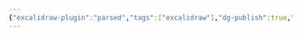 ```yaml
---
{"excalidraw-plugin":"parsed","tags":["excalidraw"],"dg-publish":true,"campaign":"Школа приключенцев Безелота. Переплетенные судьбы","permalink":"/excalidraw/ubesh-excalidraw/","dgPassFrontmatter":true}
---
```

<style> .container {font-family: sans-serif; text-align: center;} .button-wrapper button {z-index: 1;height: 40px; width: 100px; margin: 10px;padding: 5px;} .excalidraw .App-menu_top .buttonList { display: flex;} .excalidraw-wrapper { height: 800px; margin: 50px; position: relative;} :root[dir="ltr"] .excalidraw .layer-ui__wrapper .zen-mode-transition.App-menu_bottom--transition-left {transform: none;} </style><script src="https://cdn.jsdelivr.net/npm/react@17/umd/react.production.min.js"></script><script src="https://cdn.jsdelivr.net/npm/react-dom@17/umd/react-dom.production.min.js"></script><script type="text/javascript" src="https://cdn.jsdelivr.net/npm/@excalidraw/excalidraw@0/dist/excalidraw.production.min.js"></script><div id="Убешexcalidraw.md"></div><script>(function(){const InitialData={"type":"excalidraw","version":2,"source":"https://github.com/zsviczian/obsidian-excalidraw-plugin/releases/tag/2.0.20","elements":[{"type":"image","version":113,"versionNonce":682191229,"isDeleted":false,"id":"tulSyw8t","fillStyle":"hachure","strokeWidth":1,"strokeStyle":"solid","roughness":1,"opacity":100,"angle":0,"x":-125.46040967184584,"y":-266.611340530231,"strokeColor":"transparent","backgroundColor":"transparent","width":444.4444444444444,"height":500,"seed":50997,"groupIds":[],"frameId":null,"roundness":null,"boundElements":[],"updated":1714483852924,"link":null,"locked":true,"status":"pending","fileId":"b7d92b2de1c727ebec481085321cf03a7446c247","scale":[1,1]},{"type":"text","version":193,"versionNonce":894253693,"isDeleted":false,"id":"oxMU3upk","fillStyle":"hachure","strokeWidth":1,"strokeStyle":"solid","roughness":1,"opacity":100,"angle":0,"x":142.79967986501578,"y":3.09546668895101,"strokeColor":"#1e1e1e","backgroundColor":"transparent","width":54.284881591796875,"height":10.260516817294578,"seed":8099,"groupIds":[],"frameId":null,"roundness":null,"boundElements":[],"updated":1714483951232,"link":"[[Кочевники]]","locked":false,"fontSize":8.208413453835663,"fontFamily":"Кочевники","text":"📍[[Кочевники]]","rawText":"[[Кочевники]]","textAlign":"left","verticalAlign":"top","containerId":null,"originalText":"📍[[Кочевники]]","lineHeight":1.25,"baseline":8},{"type":"text","version":67,"versionNonce":2098690003,"isDeleted":false,"id":"Mtg23WkX","fillStyle":"hachure","strokeWidth":1,"strokeStyle":"solid","roughness":1,"opacity":100,"angle":0,"x":134.702308110815,"y":15.669174460663552,"strokeColor":"#1e1e1e","backgroundColor":"transparent","width":59.28318786621094,"height":11.164296258394387,"seed":64268,"groupIds":[],"frameId":null,"roundness":null,"boundElements":[],"updated":1714483951234,"link":"[[Двиговичи]]","locked":false,"fontSize":8.931437006715509,"fontFamily":"Двиговичи","text":"📍[[Двиговичи]]","rawText":"[[Двиговичи]]","textAlign":"left","verticalAlign":"top","containerId":null,"originalText":"📍[[Двиговичи]]","lineHeight":1.25,"baseline":9},{"type":"text","version":160,"versionNonce":471524061,"isDeleted":false,"id":"4sfeGDpx","fillStyle":"hachure","strokeWidth":1,"strokeStyle":"solid","roughness":1,"opacity":100,"angle":0,"x":74.39966781707898,"y":77.67242243447805,"strokeColor":"#1e1e1e","backgroundColor":"transparent","width":57.26692199707031,"height":12.307970770474117,"seed":50190,"groupIds":[],"frameId":null,"roundness":null,"boundElements":[],"updated":1714483951235,"link":"[[Развилье]]","locked":false,"fontSize":9.846376616379294,"fontFamily":"Развилье","text":"📍[[Развилье]]","rawText":"[[Развилье]]","textAlign":"left","verticalAlign":"top","containerId":null,"originalText":"📍[[Развилье]]","lineHeight":1.25,"baseline":10},{"type":"text","version":132,"versionNonce":1906247027,"isDeleted":false,"id":"boiuMXSB","fillStyle":"hachure","strokeWidth":1,"strokeStyle":"solid","roughness":1,"opacity":100,"angle":0,"x":70.16892125188502,"y":-104.24694381013404,"strokeColor":"#1e1e1e","backgroundColor":"transparent","width":53.224273681640625,"height":11.099180024245703,"seed":2321,"groupIds":[],"frameId":null,"roundness":null,"boundElements":[],"updated":1714483951236,"link":"[[Фазервел]]","locked":false,"fontSize":8.879344019396562,"fontFamily":"Фазервел","text":"📍[[Фазервел]]","rawText":"[[Фазервел]]","textAlign":"left","verticalAlign":"top","containerId":null,"originalText":"📍[[Фазервел]]","lineHeight":1.25,"baseline":9},{"type":"text","version":183,"versionNonce":1070890813,"isDeleted":false,"id":"waEgSAaC","fillStyle":"hachure","strokeWidth":1,"strokeStyle":"solid","roughness":1,"opacity":100,"angle":0,"x":55.05939471632462,"y":-114.97413848835986,"strokeColor":"#1e1e1e","backgroundColor":"transparent","width":81.00787353515625,"height":10.343073079357305,"seed":90620,"groupIds":[],"frameId":null,"roundness":null,"boundElements":[],"updated":1714483951237,"link":"[[Праотцовский лес]]","locked":false,"fontSize":8.274458463485844,"fontFamily":"Праотцовский лес","text":"📍[[Праотцовский лес]]","rawText":"[[Праотцовский лес]]","textAlign":"left","verticalAlign":"top","containerId":null,"originalText":"📍[[Праотцовский лес]]","lineHeight":1.25,"baseline":8},{"type":"text","version":198,"versionNonce":891543315,"isDeleted":false,"id":"Z7GAi3vG","fillStyle":"hachure","strokeWidth":1,"strokeStyle":"solid","roughness":1,"opacity":100,"angle":0,"x":22.422633873113398,"y":18.22298059045866,"strokeColor":"#1e1e1e","backgroundColor":"transparent","width":97.59661865234375,"height":14.121093749999998,"seed":86158,"groupIds":[],"frameId":null,"roundness":null,"boundElements":[],"updated":1714483951238,"link":"[[озеро Боенгтом]]","locked":false,"fontSize":11.296874999999998,"fontFamily":"озеро Боенгтом","text":"📍[[озеро Боенгтом]]","rawText":"[[озеро Боенгтом]]","textAlign":"left","verticalAlign":"top","containerId":null,"originalText":"📍[[озеро Боенгтом]]","lineHeight":1.25,"baseline":11},{"type":"text","version":175,"versionNonce":115052445,"isDeleted":false,"id":"Dl2xConf","fillStyle":"hachure","strokeWidth":1,"strokeStyle":"solid","roughness":1,"opacity":100,"angle":0,"x":35.11470519585049,"y":39.98077204385305,"strokeColor":"#1e1e1e","backgroundColor":"transparent","width":190.33729553222656,"height":12.307949723868546,"seed":69986,"groupIds":[],"frameId":null,"roundness":null,"boundElements":[],"updated":1714483951240,"link":"[[Община Тихой Воды (Эльф. Ди́нен Нен)]]","locked":false,"fontSize":9.846359779094836,"fontFamily":"Община Тихой Воды (Эльф. Ди́нен Нен)","text":"📍[[Община Тихой Воды (Эльф. Ди́нен Нен)]]","rawText":"[[Община Тихой Воды (Эльф. Ди́нен Нен)]]","textAlign":"left","verticalAlign":"top","containerId":null,"originalText":"📍[[Община Тихой Воды (Эльф. Ди́нен Нен)]]","lineHeight":1.25,"baseline":10},{"type":"text","version":90,"versionNonce":303858867,"isDeleted":false,"id":"7Xgkjzid","fillStyle":"hachure","strokeWidth":1,"strokeStyle":"solid","roughness":1,"opacity":100,"angle":0,"x":29.070877744341885,"y":56.90350574536163,"strokeColor":"#1e1e1e","backgroundColor":"transparent","width":102.19151306152344,"height":10.494784651131479,"seed":85742,"groupIds":[],"frameId":null,"roundness":null,"boundElements":[],"updated":1714483951243,"link":"[[Поселение Минотавров]]","locked":false,"fontSize":8.395827720905183,"fontFamily":"Поселение Минотавров","text":"📍[[Поселение Минотавров]]","rawText":"[[Поселение Минотавров]]","textAlign":"left","verticalAlign":"top","containerId":null,"originalText":"📍[[Поселение Минотавров]]","lineHeight":1.25,"baseline":8},{"type":"text","version":209,"versionNonce":258053117,"isDeleted":false,"id":"P34gWfe2","fillStyle":"hachure","strokeWidth":1,"strokeStyle":"solid","roughness":1,"opacity":100,"angle":0,"x":104.08826016770043,"y":-80.93638775578611,"strokeColor":"#1e1e1e","backgroundColor":"transparent","width":34.13706970214844,"height":8.351816776235935,"seed":37207,"groupIds":[],"frameId":null,"roundness":null,"boundElements":[],"updated":1714483951244,"link":"[[Оуквуд]]","locked":false,"fontSize":6.681453420988748,"fontFamily":"Оуквуд","text":"📍[[Оуквуд]]","rawText":"[[Оуквуд]]","textAlign":"left","verticalAlign":"top","containerId":null,"originalText":"📍[[Оуквуд]]","lineHeight":1.25,"baseline":6},{"id":"qSC9Vvw9_PHyzaAPcRz_C","type":"freedraw","x":75.08717916938878,"y":-93.3279266657013,"width":24.012161482183615,"height":13.43337344146964,"angle":0,"strokeColor":"#1e1e1e","backgroundColor":"transparent","fillStyle":"solid","strokeWidth":0.5,"strokeStyle":"solid","roughness":1,"opacity":50,"groupIds":[],"frameId":null,"roundness":null,"seed":2003586589,"version":238,"versionNonce":2137559027,"isDeleted":false,"boundElements":null,"updated":1714483988080,"link":null,"locked":false,"points":[[0,0],[0.33583489738948913,0],[0.41979642850061794,0],[0.5037523460842408,0],[0.5037523460842408,0.08395872434736873],[0.5877138771953696,0.08395872434736873],[0.6716697947789783,0.16791744869475167],[0.7556313258901071,0.16791744869475167],[0.7556313258901071,0.2518761730421204],[0.8395872434737299,0.33583489738948913],[0.9235487745848587,0.41979362173687207],[1.0075046921684674,0.5037523460842408],[1.0914662232796104,0.5877110704316095],[1.0914662232796104,0.6716697947789925],[1.175422140863219,0.7556285191263612],[1.175422140863219,0.8395844367099841],[1.2593836719743479,0.8395844367099841],[1.3433395895579565,0.9235431610573528],[1.3433395895579565,1.0075018854047215],[1.4273011206690995,1.0914606097521045],[1.595212955836331,1.259378058446842],[1.6791744869474599,1.4272955071415936],[1.6791744869474599,1.5112542314889623],[1.8470919356421973,1.595212955836331],[2.015009384336949,1.8470891288784514],[2.2668827506153093,2.015006577573203],[2.434800199310061,2.2668827506153235],[2.6027176480047984,2.3508414749626922],[2.6866791791159415,2.434800199310061],[2.854596627810679,2.518758923657444],[2.9385525453942876,2.6027148412410526],[3.1904315252001823,2.6866735655884355],[3.1904315252001823,2.7706322899358042],[3.274387442783791,2.7706322899358042],[3.3583433603673996,2.854591014283173],[3.4423048914785284,3.0225084629779246],[3.5262608090621512,3.0225084629779246],[3.7781397888680317,3.274384636020045],[4.113974686257521,3.4423020847147825],[4.2818921349522725,3.5262608090621512],[4.869600398620122,3.7781369821042716],[5.121473764898482,3.8620957064516546],[5.121473764898482,3.9460544307990233],[5.289391213593234,4.030013155146392],[5.373352744704363,4.030013155146392],[5.457308662287971,4.113971879493775],[5.5412701933991,4.113971879493775],[5.625226110982709,4.281889328188512],[5.709187642093852,4.281889328188512],[5.793143559677475,4.365845245772135],[5.8771050907886035,4.365845245772135],[6.045022539483341,4.533762694466887],[6.12897845706695,4.533762694466887],[6.212939988178093,4.533762694466887],[6.2968959057617155,4.617721418814256],[6.380857436872844,4.617721418814256],[6.380857436872844,4.701680143161624],[6.464813354456453,4.785638867508993],[6.548774885567582,4.869597591856376],[6.6327308031511905,4.869597591856376],[6.800648251845942,4.953556316203745],[6.968565700540694,5.0375150405511135],[7.0525216181243024,5.121473764898482],[7.220439066819054,5.205432489245865],[7.304400597930183,5.205432489245865],[7.304400597930183,5.289391213593234],[7.472318046624935,5.289391213593234],[7.472318046624935,5.373349937940603],[7.556273964208543,5.457308662287986],[7.640235495319672,5.457308662287986],[7.724191412903281,5.541267386635354],[7.808152944014424,5.541267386635354],[7.808152944014424,5.625226110982723],[7.892108861598047,5.625226110982723],[7.976070392709175,5.709184835330106],[7.976070392709175,5.793143559677475],[8.143987841403913,5.793143559677475],[8.227943758987522,5.8771022840248435],[8.395861207682273,5.961061008372226],[8.479822738793416,6.045019732719595],[8.563778656377025,6.128975650303218],[8.647734573960633,6.212934374650587],[8.815652022655385,6.2968930989979555],[9.067531002461266,6.464810547692707],[9.151486920044874,6.464810547692707],[9.319404368739612,6.548769272040076],[9.403365899850755,6.632727996387445],[9.571283348545506,6.7166867207348275],[9.655239266129115,6.800645445082196],[10.075035694629747,6.884604169429565],[10.326909060908093,6.968562893776934],[10.410864978491716,6.968562893776934],[10.494826509602845,7.052521618124317],[10.662743958297597,7.052521618124317],[10.746699875881205,7.136480342471685],[10.830661406992334,7.136480342471685],[10.914617324575943,7.136480342471685],[10.998578855687086,7.220439066819054],[11.082534773270709,7.220439066819054],[11.166496304381837,7.220439066819054],[11.166496304381837,7.304397791166437],[11.334413753076575,7.304397791166437],[11.418369670660184,7.388356515513806],[11.502331201771327,7.4723152398611745],[11.586287119354935,7.5562739642085575],[11.670248650466078,7.5562739642085575],[11.754204568049687,7.5562739642085575],[11.754204568049687,7.640232688555926],[11.922122016744424,7.724191412903295],[12.006083547855567,7.808150137250678],[12.090039465439176,7.808150137250678],[12.173995383022799,7.808150137250678],[12.257956914133928,7.892108861598047],[12.341912831717536,7.892108861598047],[12.425874362828665,7.9760647791816695],[12.509830280412274,8.060023503529038],[12.67774772910704,8.060023503529038],[13.013582626496515,8.227940952223776],[13.097544157607658,8.311899676571159],[13.26546160630241,8.311899676571159],[13.349417523886018,8.395858400918527],[13.433379054997147,8.395858400918527],[13.433379054997147,8.479817125265896],[13.601296503691898,8.479817125265896],[13.601296503691898,8.563775849613265],[13.685252421275507,8.563775849613265],[13.76921395238665,8.647734573960648],[13.853169869970259,8.647734573960648],[13.937131401081388,8.731693298308016],[14.021087318664996,8.815652022655385],[14.105043236248619,8.815652022655385],[14.189004767359748,8.899610747002768],[14.27296068494337,8.899610747002768],[14.3569222160545,8.983569471350137],[14.440878133638108,8.983569471350137],[14.524839664749237,9.067528195697506],[14.608795582332846,9.151486920044889],[14.692757113443989,9.151486920044889],[14.776713031027612,9.235445644392257],[14.944630479722349,9.235445644392257],[15.112547928417086,9.319404368739626],[15.19650945952823,9.319404368739626],[15.364426908222981,9.403363093087009],[15.700261805612456,9.403363093087009],[15.95213517189083,9.487321817434378],[16.03609108947444,9.487321817434378],[16.120052620585568,9.487321817434378],[16.371925986863943,9.571280541781746],[16.53984343555868,9.571280541781746],[16.707760884253418,9.65523926612913],[16.79172241536456,9.65523926612913],[16.87567833294817,9.739195183712738],[16.959639864059312,9.739195183712738],[17.12755731275405,9.739195183712738],[17.2954747614488,9.823153908060121],[17.54734812772716,9.90711263240749],[17.7152655764219,9.991071356754858],[17.88318302511665,9.991071356754858],[18.051100473811402,10.075030081102227],[18.13505639139501,10.15898880544961],[18.30297384008975,10.15898880544961],[18.38693537120089,10.242947529796979],[18.4708912887845,10.326906254144347],[18.554852819895643,10.326906254144347],[18.638808737479252,10.326906254144347],[18.72277026859038,10.326906254144347],[18.890687717285132,10.410864978491716],[19.22652261467462,10.4948237028391],[19.39443444984184,10.4948237028391],[19.478395980952982,10.578782427186468],[19.562351898536605,10.662741151533837],[19.646313429647734,10.662741151533837],[19.81423087834247,10.74669987588122],[19.982148327037223,10.830658600228588],[20.06610424462083,10.830658600228588],[20.150065775731974,10.914617324575957],[20.234021693315583,10.914617324575957],[20.317983224426712,10.99857604892334],[20.40193914201032,10.99857604892334],[20.485900673121463,10.99857604892334],[20.569856590705072,11.082534773270709],[20.737774039399824,11.166493497618077],[20.821735570510953,11.166493497618077],[20.90569148809456,11.25045222196546],[20.98965301920569,11.334410946312829],[21.073608936789313,11.334410946312829],[21.157564854372936,11.334410946312829],[21.241526385484065,11.418369670660198],[21.325482303067673,11.50232839500758],[21.49339975176241,11.50232839500758],[21.577361282873554,11.50232839500758],[21.661317200457177,11.50232839500758],[21.661317200457177,11.58628431259119],[21.745278731568305,11.58628431259119],[21.829234649151914,11.58628431259119],[21.829234649151914,11.670243036938572],[21.913196180263043,11.670243036938572],[22.081113628957795,11.83816048563331],[22.249031077652546,11.922119209980693],[22.332986995236155,11.922119209980693],[22.332986995236155,12.006077934328047],[22.416948526347284,12.173995383022799],[22.58486597504202,12.34191283171755],[22.668821892625644,12.42587155606492],[22.668821892625644,12.509830280412288],[22.752783423736787,12.593789004759671],[22.752783423736787,12.67774772910704],[22.836739341320396,12.67774772910704],[22.920700872431524,12.67774772910704],[23.004656790015133,12.67774772910704],[23.08861270759874,12.67774772910704],[23.172574238709885,12.67774772910704],[23.256530156293508,12.761706453454408],[23.340491687404636,12.845665177801791],[23.424447604988245,12.92962390214916],[23.424447604988245,13.013582626496529],[23.508409136099374,13.013582626496529],[23.592365053682983,13.097541350843912],[23.676326584794126,13.097541350843912],[23.676326584794126,13.18150007519128],[23.760282502377734,13.18150007519128],[23.760282502377734,13.349414717122258],[23.844244033488877,13.349414717122258],[23.928199951072486,13.43337344146964],[24.012161482183615,13.43337344146964],[24.012161482183615,13.43337344146964]],"pressures":[],"simulatePressure":true,"lastCommittedPoint":[24.012161482183615,13.43337344146964]},{"id":"jGAMOFh-Ilqk63QJYiOZq","type":"freedraw","x":97.16829279834657,"y":-80.81809638528901,"width":2.2668827506153235,"height":8.060023503529038,"angle":0,"strokeColor":"#1e1e1e","backgroundColor":"transparent","fillStyle":"solid","strokeWidth":0.5,"strokeStyle":"solid","roughness":1,"opacity":60,"groupIds":[],"frameId":null,"roundness":null,"seed":1318876211,"version":48,"versionNonce":665026163,"isDeleted":false,"boundElements":null,"updated":1714483992246,"link":null,"locked":false,"points":[[0,0],[0,0.33583489738950334],[-0.08396153111114302,0.5037523460842408],[-0.08396153111114302,0.7556285191263612],[-0.2518789798058805,1.0075018854047357],[-0.33583489738948913,1.2593780584468561],[-0.5037523460842408,1.4272955071415936],[-0.5037523460842408,1.5112542314889623],[-0.5037523460842408,1.679171680183714],[-0.5877138771953838,1.8470891288784514],[-0.6716697947789925,2.098965301920572],[-0.7556313258901213,2.2668827506153235],[-0.8395872434737299,2.434800199310075],[-0.8395872434737299,2.6866735655884213],[-0.9235487745848587,2.854591014283187],[-1.0075046921684816,3.1064671873252934],[-1.0914606097521045,3.3583433603674138],[-1.1754221408632333,3.4423020847147825],[-1.1754221408632333,3.5262608090621654],[-1.259378058446842,3.694178257756903],[-1.259378058446842,3.8620957064516546],[-1.4272955071415794,4.197930603841144],[-1.4272955071415794,4.365845245772135],[-1.4272955071415794,4.617721418814256],[-1.5112570382527224,4.701680143161639],[-1.595212955836331,4.953556316203745],[-1.595212955836331,5.289391213593234],[-1.679174486947474,5.625226110982737],[-1.7631304045310827,5.877102284024858],[-1.8470919356422115,6.045019732719595],[-1.8470919356422115,6.212937181414347],[-1.8470919356422115,6.29689309899797],[-1.9310478532258202,6.548772078803836],[-2.015009384336963,6.632727996387445],[-2.015009384336963,6.800645445082196],[-2.015009384336963,6.968562893776948],[-2.182926833031715,7.220436260055308],[-2.2668827506153235,7.472315239861189],[-2.2668827506153235,7.640232688555926],[-2.2668827506153235,7.724188606139535],[-2.2668827506153235,7.892106054834301],[-2.2668827506153235,7.9760675859454295],[-2.2668827506153235,8.060023503529038],[-2.2668827506153235,8.060023503529038]],"pressures":[],"simulatePressure":true,"lastCommittedPoint":[-2.2668827506153235,8.060023503529038]},{"id":"y5o0tV1jJlLLvw4J5jqxc","type":"freedraw","x":100.10683973021335,"y":-79.72663577553692,"width":4.617727032341776,"height":5.289394020357008,"angle":0,"strokeColor":"#1e1e1e","backgroundColor":"transparent","fillStyle":"solid","strokeWidth":0.5,"strokeStyle":"solid","roughness":1,"opacity":40,"groupIds":[],"frameId":null,"roundness":null,"seed":2137367891,"version":51,"versionNonce":447497885,"isDeleted":false,"boundElements":null,"updated":1714483994002,"link":null,"locked":false,"points":[[0,0],[0,0.08395872434738294],[0.0839615311111288,0.33583489738950334],[0.16791744869473746,0.41979362173687207],[0.2518789798058805,0.5037523460842408],[0.33583489738948913,0.6716697947789925],[0.5037523460842408,0.7556285191263612],[0.5877138771953696,0.8395872434737441],[0.6716697947789783,1.0075046921684816],[0.7556313258901213,1.0914634165158645],[0.923548774584873,1.259380865210602],[1.0075046921684816,1.4272983139053537],[1.0914662232796104,1.5112542314889765],[1.2593836719743479,1.679171680183714],[1.2593836719743479,1.763130404531097],[1.3433395895579707,1.763130404531097],[1.3433395895579707,1.9310478532258344],[1.4273011206691137,1.9310478532258344],[1.5112570382527224,2.015006577573203],[1.6791744869474599,2.182924026267955],[1.7631304045310685,2.2668827506153235],[1.8470919356422115,2.3508414749626922],[2.015009384336963,2.518758923657444],[2.015009384336963,2.6027176480048126],[2.1829268330317007,2.6866763723521956],[2.3508442817264523,2.938552545394316],[2.518761730421204,3.1064699940890534],[2.6027176480048126,3.1904287184364364],[2.77063509669955,3.274384636020045],[2.9385525453943018,3.5262608090621654],[3.1064699940890534,3.694178257756903],[3.3583433603673996,3.8620957064516546],[3.4423048914785426,3.9460544307990233],[3.5262608090621654,4.030013155146406],[3.6102223401732942,4.113971879493775],[3.694178257756903,4.197930603841144],[3.7781397888680317,4.365848052535895],[3.8620957064516404,4.449806776883264],[3.9460572375627834,4.533765501230647],[4.030013155146392,4.617724225578016],[4.113974686257535,4.701680143161639],[4.197930603841144,4.785641674272767],[4.2818921349522725,4.869597591856376],[4.2818921349522725,4.953559122967505],[4.365848052535881,5.0375150405511135],[4.533765501230633,5.121476571662257],[4.533765501230633,5.205432489245879],[4.617727032341776,5.289394020357008],[4.617727032341776,5.289394020357008]],"pressures":[],"simulatePressure":true,"lastCommittedPoint":[4.617727032341776,5.289394020357008]},{"text":"📍[[лесорубка в лесу Ламбергроув]]","fontSize":5.214749297007786,"fontFamily":"лесорубка в лесу Ламбергроув","textAlign":"left","verticalAlign":"top","baseline":5,"id":"JQFDcbaP","type":"text","x":94.10365731858268,"y":-75.33535028000745,"width":78.4525146484375,"height":6.518436621259732,"angle":0,"strokeColor":"#1e1e1e","backgroundColor":"transparent","fillStyle":"hachure","strokeWidth":1,"strokeStyle":"solid","roughness":1,"opacity":100,"roundness":null,"seed":17985,"version":325,"versionNonce":1942986909,"updated":1714483957860,"isDeleted":false,"groupIds":[],"boundElements":[],"link":"[[лесорубка в лесу Ламбергроув]]","locked":false,"containerId":null,"originalText":"📍[[лесорубка в лесу Ламбергроув]]","rawText":"[[лесорубка в лесу Ламбергроув]]","lineHeight":1.25}],"appState":{"theme":"light","viewBackgroundColor":"#ffffff","currentItemStrokeColor":"#1e1e1e","currentItemBackgroundColor":"transparent","currentItemFillStyle":"solid","currentItemStrokeWidth":0.5,"currentItemStrokeStyle":"solid","currentItemRoughness":1,"currentItemOpacity":40,"currentItemFontFamily":1,"currentItemFontSize":20,"currentItemTextAlign":"left","currentItemStartArrowhead":null,"currentItemEndArrowhead":"arrow","scrollX":45.69065498309182,"scrollY":263.1664065215673,"zoom":{"value":3.378364800310103},"currentItemRoundness":"round","gridSize":null,"gridColor":{"Bold":"#C9C9C9FF","Regular":"#EDEDEDFF"},"currentStrokeOptions":null,"previousGridSize":null,"frameRendering":{"enabled":true,"clip":true,"name":true,"outline":true}},"files":{}};InitialData.scrollToContent=true;App=()=>{const e=React.useRef(null),t=React.useRef(null),[n,i]=React.useState({width:void 0,height:void 0});return React.useEffect(()=>{i({width:t.current.getBoundingClientRect().width,height:t.current.getBoundingClientRect().height});const e=()=>{i({width:t.current.getBoundingClientRect().width,height:t.current.getBoundingClientRect().height})};return window.addEventListener("resize",e),()=>window.removeEventListener("resize",e)},[t]),React.createElement(React.Fragment,null,React.createElement("div",{className:"excalidraw-wrapper",ref:t},React.createElement(ExcalidrawLib.Excalidraw,{ref:e,width:n.width,height:n.height,initialData:InitialData,viewModeEnabled:!0,zenModeEnabled:!0,gridModeEnabled:!1})))},excalidrawWrapper=document.getElementById("Убешexcalidraw.md");ReactDOM.render(React.createElement(App),excalidrawWrapper);})();</script>